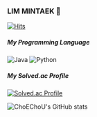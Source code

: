 ### LIM MINTAEK 👋


[![Hits](https://hits.seeyoufarm.com/api/count/incr/badge.svg?url=https%3A%2F%2Fgithub.com%2FChoEChoU&count_bg=%23C8FDA0&title_bg=%2391EF01&icon=&icon_color=%23EFE9E9&title=hits&edge_flat=false)](https://hits.seeyoufarm.com)

##### My Programming Language 
![Java](https://img.shields.io/badge/Java-007396.svg?&style=for-the-badge&logo=Java&logoColor=white)
![Python](https://img.shields.io/badge/Python-3776AB.svg?&style=for-the-badge&logo=Python&logoColor=white)

##### My Solved.ac Profile
[![Solved.ac Profile](http://mazassumnida.wtf/api/v2/generate_badge?boj=lmtna99)](https://solved.ac/lmtna99/)

![ChoEChoU's GitHub stats](https://github-readme-stats.vercel.app/api?username=ChoEChoU&theme=buefy&show_icons=true)
